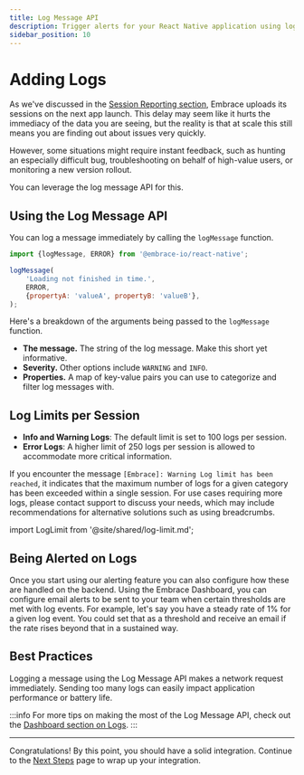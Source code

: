 ```yaml
---
title: Log Message API
description: Trigger alerts for your React Native application using logs with the Embrace SDK
sidebar_position: 10
---
```


# Adding Logs

As we've discussed in the [Session Reporting section](/react-native/5x/integration/session-reporting), Embrace uploads its sessions on the next app launch.
This delay may seem like it hurts the immediacy of the data you are seeing, but the reality is that at scale this still means you are finding out about issues very quickly.

However, some situations might require instant feedback, such as hunting an especially difficult bug, troubleshooting on behalf of high-value users, or monitoring a new version rollout.

You can leverage the log message API for this.

## Using the Log Message API

You can log a message immediately by calling the `logMessage` function.

```javascript
import {logMessage, ERROR} from '@embrace-io/react-native';

logMessage(
	'Loading not finished in time.',
	ERROR,
	{propertyA: 'valueA', propertyB: 'valueB'},
);
```

Here's a breakdown of the arguments being passed to the `logMessage` function.

- **The message.** The string of the log message. Make this short yet informative.
- **Severity.** Other options include `WARNING` and `INFO`.
- **Properties.** A map of key-value pairs you can use to categorize and filter log messages with.  

## Log Limits per Session

- **Info and Warning Logs**: The default limit is set to 100 logs per session.
- **Error Logs**: A higher limit of 250 logs per session is allowed to accommodate more critical information.

If you encounter the message `[Embrace]: Warning Log limit has been reached`, it indicates that the maximum number of logs for a given category has been exceeded within a single session. For use cases requiring more logs, please contact support to discuss your needs, which may include recommendations for alternative solutions such as using breadcrumbs.

import LogLimit from '@site/shared/log-limit.md';

<LogLimit />

## Being Alerted on Logs

Once you start using our alerting feature you can also configure how these are handled on the backend.
Using the Embrace Dashboard, you can configure email alerts to be sent to your team when certain thresholds are met with log events.
For example, let's say you have a steady rate of 1% for a given log event. You could set that as a threshold and receive an email if the rate rises beyond that in a sustained way.

## Best Practices

Logging a message using the Log Message API makes a network request immediately.
Sending too many logs can easily impact application performance or battery life.

:::info
For more tips on making the most of the Log Message API, check out the [Dashboard section on Logs](/product/logs/log-messages.md).
:::

---

Congratulations! By this point, you should have a solid integration. Continue to the [Next Steps](/react-native/5x/integration/next-steps) page to wrap up your integration.
